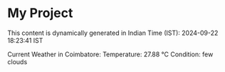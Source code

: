 # My Project

This content is dynamically generated in Indian Time (IST): 2024-09-22 18:23:41 IST


Current Weather in Coimbatore:
Temperature: 27.88 °C
Condition: few clouds
